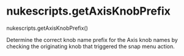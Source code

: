 # nukescripts.getAxisKnobPrefix
nukescripts.getAxisKnobPrefix()

Determine the correct knob name prefix for the Axis knob names by checking the originating knob that triggered the snap menu action.